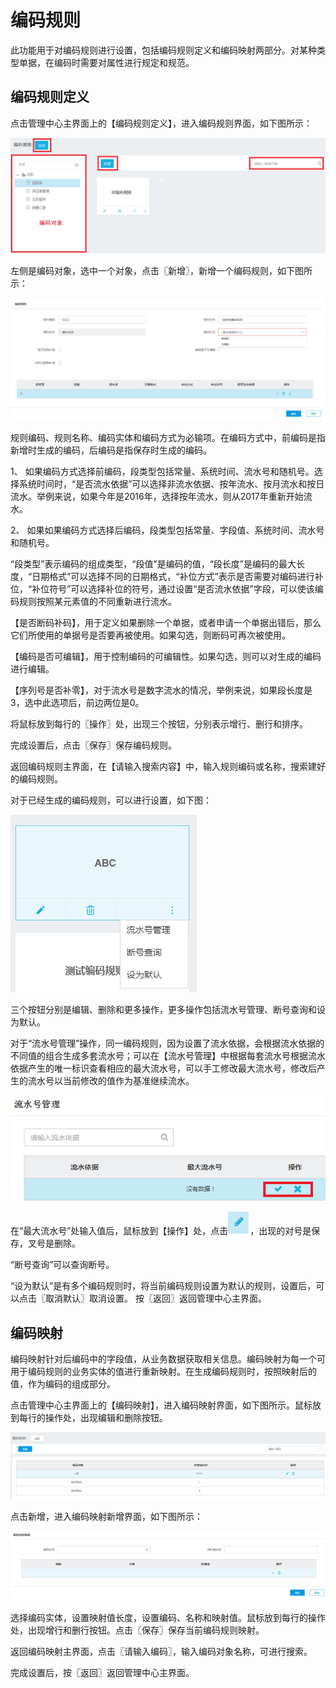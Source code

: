 # 编码规则

此功能用于对编码规则进行设置，包括编码规则定义和编码映射两部分。对某种类型单据，在编码时需要对属性进行规定和规范。

## 编码规则定义

点击管理中心主界面上的【编码规则定义】，进入编码规则界面，如下图所示：

![](/articles/application/5-/images/image63.png) 



 
左侧是编码对象，选中一个对象，点击〖新增〗，新增一个编码规则，如下图所示：

![](/articles/application/5-/images/image64.png) 


 
规则编码、规则名称、编码实体和编码方式为必输项。在编码方式中，前编码是指新增时生成的编码，后编码是指保存时生成的编码。

1、	如果编码方式选择前编码，段类型包括常量、系统时间、流水号和随机号。选择系统时间时，“是否流水依据”可以选择非流水依据、按年流水、按月流水和按日流水。举例来说，如果今年是2016年，选择按年流水，则从2017年重新开始流水。

2、	如果如果编码方式选择后编码，段类型包括常量、字段值、系统时间、流水号和随机号。

“段类型”表示编码的组成类型，“段值”是编码的值，“段长度”是编码的最大长度，“日期格式”可以选择不同的日期格式，“补位方式”表示是否需要对编码进行补位，“补位符号”可以选择补位的符号，通过设置“是否流水依据”字段，可以使该编码规则按照某元素值的不同重新进行流水。

【是否断码补码】，用于定义如果删除一个单据，或者申请一个单据出错后，那么它们所使用的单据号是否要再被使用。如果勾选，则断码可再次被使用。

【编码是否可编辑】，用于控制编码的可编辑性。如果勾选，则可以对生成的编码进行编辑。

【序列号是否补零】，对于流水号是数字流水的情况，举例来说，如果段长度是3，选中此选项后，前边两位是0。

将鼠标放到每行的〖操作〗处，出现三个按钮，分别表示增行、删行和排序。

完成设置后，点击〖保存〗保存编码规则。

返回编码规则主界面，在【请输入搜索内容】中，输入规则编码或名称，搜索建好的编码规则。

对于已经生成的编码规则，可以进行设置，如下图：

![](/articles/application/5-/images/image65.png) 


 
三个按钮分别是编辑、删除和更多操作，更多操作包括流水号管理、断号查询和设为默认。

对于“流水号管理”操作，同一编码规则，因为设置了流水依据，会根据流水依据的不同值的组合生成多套流水号；可以在【流水号管理】中根据每套流水号根据流水依据产生的唯一标识查看相应的最大流水号，可以手工修改最大流水号，修改后产生的流水号以当前修改的值作为基准继续流水。

![](/articles/application/5-/images/image66.png) 


 
在“最大流水号”处输入值后，鼠标放到【操作】处，点击![](/articles/application/5-/images/image67.png)，出现的对号是保存，叉号是删除。

“断号查询”可以查询断号。

“设为默认”是有多个编码规则时，将当前编码规则设置为默认的规则，设置后，可以点击〖取消默认〗取消设置。
按〖返回〗返回管理中心主界面。

## 编码映射

编码映射针对后编码中的字段值，从业务数据获取相关信息。编码映射为每一个可用于编码规则的业务实体的值进行重新映射。在生成编码规则时，按照映射后的值，作为编码的组成部分。

点击管理中心主界面上的【编码映射】，进入编码映射界面，如下图所示。鼠标放到每行的操作处，出现编辑和删除按钮。

![](/articles/application/5-/images/image68.png) 


 
点击新增，进入编码映射新增界面，如下图所示：

![](/articles/application/5-/images/image69.png) 


 
选择编码实体，设置映射值长度，设置编码、名称和映射值。鼠标放到每行的操作处，出现增行和删行按钮。点击〖保存〗保存当前编码规则映射。

返回编码映射主界面，点击〖请输入编码〗，输入编码对象名称，可进行搜索。

完成设置后，按〖返回〗返回管理中心主界面。
